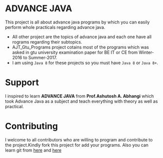 # ADVANCE JAVA
This project is all about advance java programs by which you can easily perform whole practicals regarding advance java. 
- All other project are the topics of advance java and each one have all rograms regarding their subtopics.
- AJT_Gtu_Programs project cotains most of the programs which was asked in gtu university examination paper for BE IT or CE from Winter-2016 to Summer-2017.
- I am using `Java 8` for these projects so you must have `Java 8` or `Java 8+`.

# Support
I inspired to learn **ADVANCE JAVA** from **Prof.Ashutosh A. Abhangi** which took Advance Java as a subject and teach everything with theory as well as
practical.

# Contributing
I welcome to all contributors who are willing to program and contribute to the project.Kindly fork this project for add your programs.
Also you can learn git from [here](https://www.youtube.com/watch?v=OdbBmvfThJY&list=PLsyeobzWxl7q2eaUkorLZExfd7qko9sZC&index=1) and [here](https://guides.github.com/activities/hello-world/)
